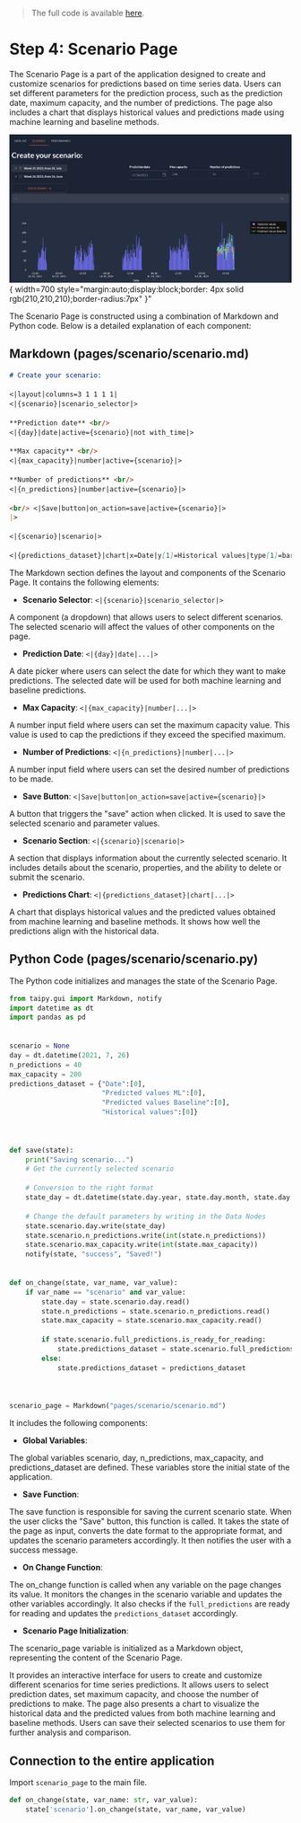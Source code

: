 > The full code is available
<a href="./../src/src.zip" download>here</a>.

# Step 4: Scenario Page

The Scenario Page is a part of the application designed to create and customize scenarios for predictions based on time series data. Users can set different parameters for the prediction process, such as the prediction date, maximum capacity, and the number of predictions. The page also includes a chart that displays historical values and predictions made using machine learning and baseline methods.

![Scenario Page](result.png){ width=700 style="margin:auto;display:block;border: 4px solid rgb(210,210,210);border-radius:7px" }"

The Scenario Page is constructed using a combination of Markdown and Python code. Below is a detailed explanation of each component:

## Markdown (pages/scenario/scenario.md)

```markdown
# Create your scenario:

<|layout|columns=3 1 1 1 1|
<|{scenario}|scenario_selector|>

**Prediction date** <br/>
<|{day}|date|active={scenario}|not with_time|>

**Max capacity** <br/>
<|{max_capacity}|number|active={scenario}|>

**Number of predictions** <br/>
<|{n_predictions}|number|active={scenario}|>

<br/> <|Save|button|on_action=save|active={scenario}|>
|>
 
<|{scenario}|scenario|>

<|{predictions_dataset}|chart|x=Date|y[1]=Historical values|type[1]=bar|y[2]=Predicted values ML|y[3]=Predicted values Baseline|>
```

The Markdown section defines the layout and components of the Scenario Page. It contains the following elements:

- **Scenario Selector**: `<|{scenario}|scenario_selector|>`

A component (a dropdown) that allows users to select different scenarios. The selected scenario will affect the values of other components on the page.

- **Prediction Date**: `<|{day}|date|...|>`

A date picker where users can select the date for which they want to make predictions. The selected date will be used for both machine learning and baseline predictions.

- **Max Capacity**: `<|{max_capacity}|number|...|>`

A number input field where users can set the maximum capacity value. This value is used to cap the predictions if they exceed the specified maximum.

- **Number of Predictions**: `<|{n_predictions}|number|...|>`

A number input field where users can set the desired number of predictions to be made.

- **Save Button**: `<|Save|button|on_action=save|active={scenario}|>`

A button that triggers the "save" action when clicked. It is used to save the selected scenario and parameter values.

- **Scenario Section**: `<|{scenario}|scenario|>`

A section that displays information about the currently selected scenario. It includes details about the scenario, properties, and the ability to delete or submit the scenario.

- **Predictions Chart**: `<|{predictions_dataset}|chart|...|>`

A chart that displays historical values and the predicted values obtained from machine learning and baseline methods. It shows how well the predictions align with the historical data.


## Python Code (pages/scenario/scenario.py)

The Python code initializes and manages the state of the Scenario Page.

```python
from taipy.gui import Markdown, notify
import datetime as dt
import pandas as pd


scenario = None
day = dt.datetime(2021, 7, 26)
n_predictions = 40
max_capacity = 200
predictions_dataset = {"Date":[0], 
                       "Predicted values ML":[0],
                       "Predicted values Baseline":[0],
                       "Historical values":[0]}



def save(state):
    print("Saving scenario...")
    # Get the currently selected scenario

    # Conversion to the right format
    state_day = dt.datetime(state.day.year, state.day.month, state.day.day)

    # Change the default parameters by writing in the Data Nodes
    state.scenario.day.write(state_day)
    state.scenario.n_predictions.write(int(state.n_predictions))
    state.scenario.max_capacity.write(int(state.max_capacity))
    notify(state, "success", "Saved!")
    

def on_change(state, var_name, var_value):
    if var_name == "scenario" and var_value:
        state.day = state.scenario.day.read()
        state.n_predictions = state.scenario.n_predictions.read()
        state.max_capacity = state.scenario.max_capacity.read()
        
        if state.scenario.full_predictions.is_ready_for_reading:
            state.predictions_dataset = state.scenario.full_predictions.read()
        else:
            state.predictions_dataset = predictions_dataset



scenario_page = Markdown("pages/scenario/scenario.md")
```


It includes the following components:

- **Global Variables**:

The global variables scenario, day, n_predictions, max_capacity, and predictions_dataset are defined. These variables store the initial state of the application.

- **Save Function**:

The save function is responsible for saving the current scenario state. When the user clicks the "Save" button, this function is called. It takes the state of the page as input, converts the date format to the appropriate format, and updates the scenario parameters accordingly. It then notifies the user with a success message.

- **On Change Function**:

The on_change function is called when any variable on the page changes its value. It monitors the changes in the scenario variable and updates the other variables accordingly. It also checks if the `full_predictions` are ready for reading and updates the `predictions_dataset` accordingly.

- **Scenario Page Initialization**:

The scenario_page variable is initialized as a Markdown object, representing the content of the Scenario Page.

It provides an interactive interface for users to create and customize different scenarios for time series predictions. It allows users to select prediction dates, set maximum capacity, and choose the number of predictions to make. The page also presents a chart to visualize the historical data and the predicted values from both machine learning and baseline methods. Users can save their selected scenarios to use them for further analysis and comparison. 

## Connection to the entire application

Import `scenario_page` to the main file.

```python
def on_change(state, var_name: str, var_value):
    state['scenario'].on_change(state, var_name, var_value)
```